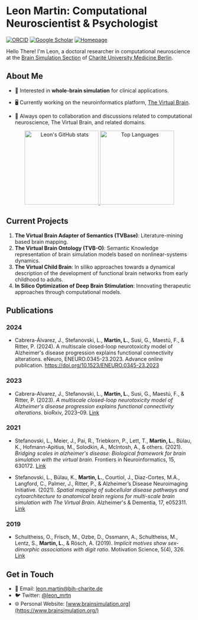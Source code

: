 # Leon Martin: Computational Neuroscientist & Psychologist
[![ORCID](https://img.shields.io/badge/ORCID-0000--0002--2599--0165-9745f5?style=flat-square.svg)](https://orcid.org/0000-0002-2599-0165)
[![Google Scholar](https://img.shields.io/badge/Google-Scholar-orange?style=flat-square.svg)](https://scholar.google.com/citations?user=u2lL5j8AAAAJ&hl=en)
[![Homepage](https://img.shields.io/badge/Visit-Homepage-blue?style=flat-square&logo=HomeAdvisor)](https://leon-k-martin.github.io/)

Hello There! I'm Leon, a doctoral researcher in computational neuroscience at the [Brain Simulation Section](https://www.brainsimulation.org) of [Charité University Medicine Berlin](https://neurologie.charite.de/en/metas/person_detail/person/address_detail/leon_martin_bsc-1/). 

## About Me

- 🧠 Interested in **whole-brain simulation** for clinical applications.
  
- 🖥 Currently working on the neuroinformatics platform, [The Virtual Brain](https://www.thevirtualbrain.org/).
  
- 🤝 Always open to collaboration and discussions related to computational neuroscience, The Virtual Brain, and related domains.

<p align="center">
  <a href="https://github.com/anuraghazra/github-readme-stats">
    <img height="200" src="https://github-readme-stats.vercel.app/api?username=leon-k-martin&show_icons=true&count_private=true" alt="Leon's GitHub stats" />
  </a>
  <a href="https://github.com/anuraghazra/github-readme-stats">
    <img height="200" src="https://github-readme-stats.vercel.app/api/top-langs/?username=leon-k-martin&layout=compact&langs_count=8&card_width=320" alt="Top Languages" />
  </a>
</p>

## Current Projects

1. **The Virtual Brain Adapter of Semantics (TVBase)**: Literature-mining based brain mapping.
2. **The Virtual Brain Ontology (TVB-O)**: Semantic Knowledge representation of brain simulation models based on nonlinear-systems dynamics.
3. **The Virtual Child Brain**: In siliko approaches towards a dynamical description of the development of functional brain networks from early childhood to adults.
4. **In Silico Optimization of Deep Brain Stimulation**: Innovating therapeutic approaches through computational models.

## Publications

### 2024
- Cabrera-Álvarez, J., Stefanovski, L., **Martin, L.**, Susi, G., Maestú, F., & Ritter, P. (2024). A multiscale closed-loop neurotoxicity model of Alzheimer's disease progression explains functional connectivity alterations. eNeuro, ENEURO.0345-23.2023. Advance online publication. https://doi.org/10.1523/ENEURO.0345-23.2023

### 2023
- Cabrera-Alvarez, J., Stefanovski, L., **Martin, L.**, Susi, G., Maestú, F., & Ritter, P. (2023). *A multiscale closed-loop neurotoxicity model of Alzheimer's disease progression explains functional connectivity alterations*. bioRxiv, 2023–09. [Link](#)

### 2021
- Stefanovski, L., Meier, J., Pai, R., Triebkorn, P., Lett, T., **Martin, L.**, Bülau, K., Hofmann-Apitius, M., Solodkin, A., McIntosh, A., & others. (2021). *Bridging scales in alzheimer's disease: Biological framework for brain simulation with the virtual brain*. Frontiers in Neuroinformatics, 15, 630172. [Link](#)

- Stefanovski, L., Bülau, K., **Martin, L.**, Courtiol, J., Diaz-Cortes, M.A., Langford, C., Palmer, J., Ritter, P., & Alzheimer’s Disease Neuroimaging Initiative. (2021). *Spatial mapping of subcellular disease pathways and cytoarchitecture to anatomical brain regions for multi-scale brain simulation with The Virtual Brain*. Alzheimer's & Dementia, 17, e052311. [Link](#)

### 2019
- Schultheiss, O., Frisch, M., Ozbe, D., Ossmann, A., Schultheiss, M., Lentz, S., **Martin, L.**, & Rösch, A. (2019). *Implicit motives show sex-dimorphic associations with digit ratio*. Motivation Science, 5(4), 326. [Link](#)


## Get in Touch
- 📧 Email: leon.martin@bih-charite.de
- 🐦 Twitter: [@leon_mrtn](https://twitter.com/leon_mrtn)
- 🌐 Personal Website: [www.brainsimulation.org](https://www.brainsimulation.org/)

